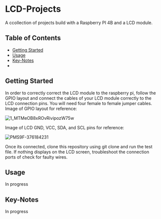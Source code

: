 # LCD-Projects

A ccollection of projects build with a Raspberry PI 4B and a LCD module.

## Table of Contents
- [Getting Started](#getting-started)
- [Usage](#usage)
- [Key-Notes](#key-notes)
- 
## Getting Started
In order to correctly correct the LCD module to the raspberry pi, follow the GPIO layout and connect the cables of your LCD module correctly to the LCD connection pins. You will need four female to female jumper cables.
Image of GPIO layout for reference:

![1_MTMeOB8xROvRivipozW75w](https://github.com/cruzjuan298/LCD-Projects/assets/105023616/292c175e-fa8b-4431-8f83-0bac3fde4e8a)

Image of LCD GND, VCC, SDA, and SCL pins for reference:

![PMS9F-376184231](https://github.com/cruzjuan298/LCD-Projects/assets/105023616/97897347-4d99-4d14-82ef-b79eef7bdc44)

Once its connected, clone this repository using git clone and run the test file. If nothing displays on the LCD screen, troubleshoot the connection ports of check for faulty wires.


## Usage
In progress

## Key-Notes
In progress
